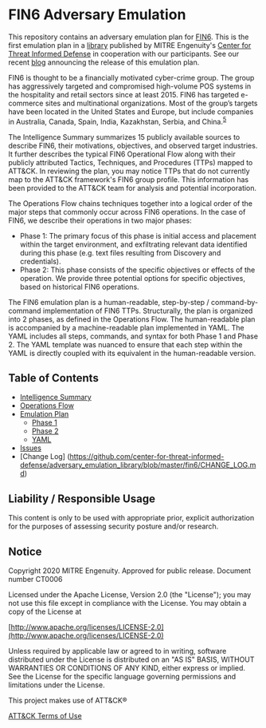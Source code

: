 # FIN6 Adversary Emulation

This repository contains an adversary emulation plan for [FIN6](https://attack.mitre.org/groups/G0037/). This is the first emulation plan in a [library](https://github.com/center-for-threat-informed-defense/adversary_emulation_library) published by MITRE Engenuity's [Center for Threat Informed Defense](https://mitre-engenuity.org/center-for-threat-informed-defense/) in cooperation with our participants. See our recent [blog](https://medium.com/mitre-engenuity/center-releases-fin6-adversary-emulation-plan-775d8c5ebe9b) announcing the release of this emulation plan. 

FIN6 is thought to be a financially motivated cyber-crime group. The group has aggressively targeted and compromised high-volume POS systems in the hospitality and retail sectors since at least 2015. FIN6 has targeted e-commerce sites and multinational organizations. Most of the group’s targets have been located in the United States and Europe, but include companies in Australia, Canada, Spain, India, Kazakhstan, Serbia, and China.<sup>[5](https://exchange.xforce.ibmcloud.com/threat-group/f8409554b71a79792ff099081bc5ac24)</sup>

The Intelligence Summary summarizes 15 publicly available sources to describe FIN6, their motivations, objectives, and observed target industries. It further describes the typical FIN6 Operational Flow along with their publicly attributed Tactics, Techniques, and Procedures (TTPs) mapped to ATT&CK.  In reviewing the plan, you may notice TTPs that do not currently map to the ATT&CK framework's FIN6 group profile.  This information has been provided to the ATT&CK team for analysis and potential incorporation.  

The Operations Flow chains techniques together into a logical order of the major steps that commonly occur across FIN6 operations. In the case of FIN6, we describe their operations in two major phases:

- Phase 1: The primary focus of this phase is initial access and placement within the target environment, and exfiltrating relevant data identified during this phase (e.g. text files resulting from Discovery and credentials).
- Phase 2: This phase consists of the specific objectives or effects of the operation. We provide three potential options for specific objectives, based on historical FIN6 operations.

The FIN6 emulation plan is a human-readable, step-by-step / command-by-command implementation of FIN6 TTPs. Structurally, the plan is organized into 2 phases, as defined in the Operations Flow. The human-readable plan is accompanied by a machine-readable plan implemented in YAML. The YAML includes all steps, commands, and syntax for both Phase 1 and Phase 2. The YAML template was nuanced to ensure that each step within the YAML is directly coupled with its equivalent in the human-readable version. 

## Table of Contents

* [Intelligence Summary](/fin6/Intelligence_Summary.md)
* [Operations Flow](/fin6/Operations_Flow.md)
* [Emulation Plan](/fin6/Emulation_Plan/README.md)
  - [Phase 1](/fin6/Emulation_Plan/Phase1.md)
  - [Phase 2](/fin6/Emulation_Plan/Phase2.md)
  - [YAML](/fin6/Emulation_Plan/FIN6.yaml)
* [Issues](https://github.com/center-for-threat-informed-defense/adversary_emulation_library/issues)
* [Change Log] (https://github.com/center-for-threat-informed-defense/adversary_emulation_library/blob/master/fin6/CHANGE_LOG.md)

## Liability / Responsible Usage

This content is only to be used with appropriate prior, explicit authorization for the purposes of assessing security posture and/or research.

## Notice

Copyright 2020 MITRE Engenuity. Approved for public release. Document number CT0006

Licensed under the Apache License, Version 2.0 (the "License"); you may not use this file except in compliance with the License. You may obtain a copy of the License at

[http://www.apache.org/licenses/LICENSE-2.0](http://www.apache.org/licenses/LICENSE-2.0)

Unless required by applicable law or agreed to in writing, software distributed under the License is distributed on an "AS IS" BASIS, WITHOUT WARRANTIES OR CONDITIONS OF ANY KIND, either express or implied. See the License for the specific language governing permissions and limitations under the License.

This project makes use of ATT&CK®

[ATT&CK Terms of Use](https://attack.mitre.org/resources/terms-of-use/)
